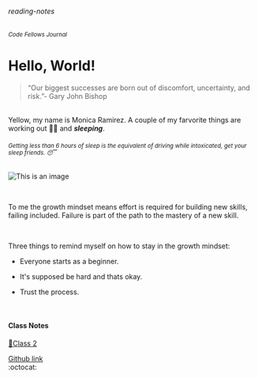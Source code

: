 ###### reading-notes
###### <sup> Code Fellows Journal</sup>
# Hello, World!



>“Our biggest successes are born out of discomfort, uncertainty, and risk.”- Gary John Bishop

   &nbsp;                                                        
Yellow, my name is Monica Ramirez. A couple of my farvorite things are working out :weight_lifting_woman: and **_sleeping_**.

###### <sup> Getting less than 6 hours of sleep is the equivalent of driving while intoxicated, get your sleep friends. :sleeping: </sup>


![This is an image](https://www.rover.com/blog/wp-content/uploads/2015/06/black-lab-sleep.gif)
  
  &nbsp;

To me the growth mindset means effort is required for building new skills, failing included. Failure is part of the path to the mastery of a new skill.

 &nbsp;

Three things to remind  myself on how to stay in the growth mindset:
- Everyone starts as a beginner.
- It's supposed be hard and thats okay.
- Trust the process. 

   &nbsp;
   
#### Class Notes
   
[:book:Class 2](https://github.com/mramirez92/reading-notes/class2notes)
  
[Github link](https://github.com/mramirez92)	
  :octocat:




